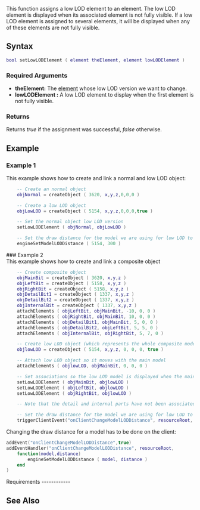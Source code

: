 This function assigns a low LOD element to an element. The low LOD element is displayed when its associated element is not fully visible. If a low LOD element is assigned to several elements, it will be displayed when any of these elements are not fully visible.

Syntax
------

``` lua
bool setLowLODElement ( element theElement, element lowLODElement )
```

### Required Arguments

-   **theElement:** The [element](/element.md "wikilink") whose low LOD version we want to change.
-   **lowLODElement :** A low LOD element to display when the first element is not fully visible.

### Returns

Returns *true* if the assignment was successful, *false* otherwise.

Example
-------

### Example 1

<section name="Clientside" class="client" show="true">
This example shows how to create and link a normal and low LOD object:

``` lua
    -- Create an normal object
    objNormal = createObject ( 3620, x,y,z,0,0,0 )

    -- Create a low LOD object
    objLowLOD = createObject ( 5154, x,y,z,0,0,0,true )

    -- Set the normal object low LOD version
    setLowLODElement ( objNormal, objLowLOD )

    -- Set the draw distance for the model we are using for low LOD to maximum
    engineSetModelLODDistance ( 5154, 300 )
```

</section>
### Example 2

<section name="Serverside" class="server" show="true">
This example shows how to create and link a composite object

``` lua
    -- Create composite object
    objMainBit = createObject ( 3620, x,y,z )
    objLeftBit = createObject ( 5158, x,y,z )
    objRightBit = createObject ( 5158, x,y,z )
    objDetailBit1 = createObject ( 1337, x,y,z )
    objDetailBit2 = createObject ( 1337, x,y,z )
    objInternalBit = createObject ( 1337, x,y,z )
    attachElements ( objLeftBit, objMainBit, -10, 0, 0 )
    attachElements ( objRightBit, objMainBit, 10, 0, 0 )
    attachElements ( objDetailBit1, objMainBit, 5, 0, 0 )
    attachElements ( objDetailBit2, objLeftBit, 5, 5, 0 )
    attachElements ( objInternalBit, objRightBit, 5, 7, 0 )

    -- Create low LOD object (which represents the whole composite model)
    objlowLOD = createObject ( 5154, x,y,z, 0, 0, 0, true )

    -- Attach low LOD object so it moves with the main model
    attachElements ( objlowLOD, objMainBit, 0, 0, 0 )

    -- Set associations so the low LOD model is displayed when the main parts are not full visible
    setLowLODElement ( objMainBit, objlowLOD )
    setLowLODElement ( objLeftBit, objlowLOD )
    setLowLODElement ( objRightBit, objlowLOD )

    -- Note that the detail and internal parts have not been associated to the low LOD object

    -- Set the draw distance for the model we are using for low LOD to maximum
    triggerClientEvent("onClientChangeModelLODDistance", resourceRoot, 5154, 300 )
```

</section>
<section name="Clientside" class="client" show="true">
Changing the draw distance for a model has to be done on the client:

``` lua
addEvent("onClientChangeModelLODDistance",true)
addEventHandler("onClientChangeModelLODDistance", resourceRoot,
    function(model,distance)
        engineSetModelLODDistance ( model, distance )
    end
)
```

</section>
Requirements
------------

See Also
--------
